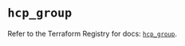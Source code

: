 # `hcp_group`

Refer to the Terraform Registry for docs: [`hcp_group`](https://registry.terraform.io/providers/hashicorp/hcp/0.91.1/docs/resources/group).

